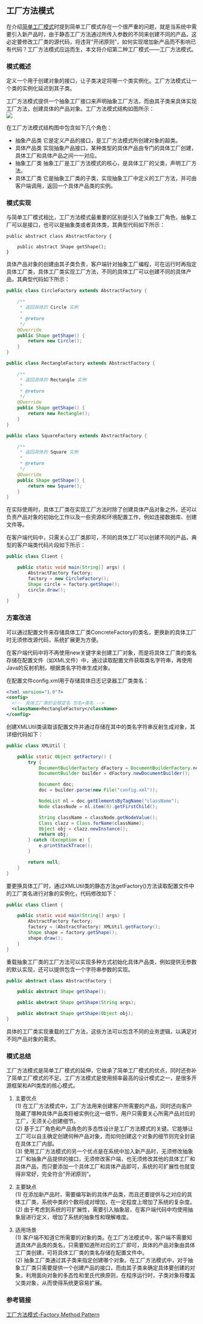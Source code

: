 ## 工厂方法模式

在介绍[简单工厂模式](https://blog.csdn.net/weixin_36759405/article/details/84329850)时提到简单工厂模式存在一个很严重的问题，就是当系统中需要引入新产品时，由于静态工厂方法通过所传入参数的不同来创建不同的产品，这必定要修改工厂类的源代码，将违背“开闭原则”，如何实现增加新产品而不影响已有代码？工厂方法模式应运而生，本文将介绍第二种工厂模式——工厂方法模式。

### 模式概述

定义一个用于创建对象的接口，让子类决定将哪一个类实例化。工厂方法模式让一个类的实例化延迟到其子类。

工厂方法模式提供一个抽象工厂接口来声明抽象工厂方法，而由其子类来具体实现工厂方法，创建具体的产品对象。工厂方法模式结构如图所示：<br/>
![](image/工厂方法模式结构图.png)

在工厂方法模式结构图中包含如下几个角色：
* 抽象产品类 它是定义产品的接口，是工厂方法模式所创建对象的超类。
* 具体产品类 实现抽象产品接口，某种类型的具体产品由专门的具体工厂创建，具体工厂和具体产品之间一一对应。
* 抽象工厂类 抽象工厂是工厂方法模式的核心，是具体工厂的父类，声明工厂方法。
* 具体工厂类 它是抽象工厂类的子类，实现抽象工厂中定义的工厂方法，并可由客户端调用，返回一个具体产品类的实例。

### 模式实现

与简单工厂模式相比，工厂方法模式最重要的区别是引入了抽象工厂角色，抽象工厂可以是接口，也可以是抽象类或者具体类，其典型代码如下所示：
```
public abstract class AbstractFactory {

    public abstract Shape getShape();
}
```

具体产品对象的创建由其子类负责，客户端针对抽象工厂编程，可在运行时再指定具体工厂类，具体工厂类实现工厂方法，不同的具体工厂可以创建不同的具体产品，其典型代码如下所示：
```java
public class CircleFactory extends AbstractFactory {

    /**
     * 返回具体的 Circle 实例
     *
     * @return
     */
    @Override
    public Shape getShape() {
        return new Circle();
    }
}
```

```java
public class RectangleFactory extends AbstractFactory {

    /**
     * 返回具体的 Rectangle 实例
     *
     * @return
     */
    @Override
    public Shape getShape() {
        return new Rectangle();
    }
}
```

```java
public class SquareFactory extends AbstractFactory {

    /**
     * 返回具体的 Square 实例
     *
     * @return
     */
    @Override
    public Shape getShape() {
        return new Square();
    }
}
```

在实际使用时，具体工厂类在实现工厂方法时除了创建具体产品对象之外，还可以负责产品对象的初始化工作以及一些资源和环境配置工作，例如连接数据库、创建文件等。

在客户端代码中，只需关心工厂类即可，不同的具体工厂可以创建不同的产品，典型的客户端类代码片段如下所示：
```java
public class Client {

    public static void main(String[] args) {
        AbstractFactory factory;
        factory = new CircleFactory();
        Shape circle = factory.getShape();
        circle.draw();
    }
}
```

### 方案改进

可以通过配置文件来存储具体工厂类ConcreteFactory的类名，更换新的具体工厂时无须修改源代码，系统扩展更为方便。

在客户端代码中将不再使用new关键字来创建工厂对象，而是将具体工厂类的类名存储在配置文件（如XML文件）中，通过读取配置文件获取类名字符串，再使用Java的反射机制，根据类名字符串生成对象。

在配置文件config.xml用于存储具体日志记录器工厂类类名：
```xml
<?xml version="1.0"?>
<config>
  <!-- 具体工厂类的全限定名 包名+类名 -->
  <className>RectangleFactory</className>
</config>
```

创建XMLUtil类读取该配置文件并通过存储在其中的类名字符串反射生成对象，其详细代码如下：
```java
public class XMLUtil {

    public static Object getFactory() {
        try {
            DocumentBuilderFactory dFactory = DocumentBuilderFactory.newInstance();
            DocumentBuilder builder = dFactory.newDocumentBuilder();

            Document doc;
            doc = builder.parse(new File("config.xml"));

            NodeList nl = doc.getElementsByTagName("className");
            Node classNode = nl.item(0).getFirstChild();

            String className = classNode.getNodeValue();
            Class clazz = Class.forName(className);
            Object obj = clazz.newInstance();
            return obj;
        } catch (Exception e) {
            e.printStackTrace();
        }

        return null;
    }
}
```

要更换具体工厂时，通过XMLUtil类的静态方法getFactory()方法读取配置文件中的工厂类名进行对象的实例化，代码修改如下：

```java
public class Client {

    public static void main(String[] args) {
        AbstractFactory factory;
        factory = (AbstractFactory) XMLUtil.getFactory();
        Shape shape = factory.getShape();
        shape.draw();
    }
}
```

重载抽象工厂类的工厂方法可以实现多种方式初始化具体产品类，例如提供无参数的默认实现，还可以提供包含一个字符串参数的实现。

```java
public abstract class AbstractFactory {

    public abstract Shape getShape();

    public abstract Shape getShape(String args);

    public abstract Shape getShape(Object obj);
}
```

具体的工厂类实现重载的工厂方法，这些方法可以包含不同的业务逻辑，以满足对不同产品对象的需求。

### 模式总结

工厂方法模式是简单工厂模式的延伸，它继承了简单工厂模式的优点，同时还弥补了简单工厂模式的不足。工厂方法模式是使用频率最高的设计模式之一，是很多开源框架和API类库的核心模式。

1. 主要优点<br/>
(1) 在工厂方法模式中，工厂方法用来创建客户所需要的产品，同时还向客户隐藏了哪种具体产品类将被实例化这一细节，用户只需要关心所需产品对应的工厂，无须关心创建细节。<br/>
(2) 基于工厂角色和产品角色的多态性设计是工厂方法模式的关键。它能够让工厂可以自主确定创建何种产品对象，而如何创建这个对象的细节则完全封装在具体工厂内部。<br/>
(3) 使用工厂方法模式的另一个优点是在系统中加入新产品时，无须修改抽象工厂和抽象产品提供的接口，无须修改客户端，也无须修改其他的具体工厂和具体产品，而只要添加一个具体工厂和具体产品即可，系统的可扩展性也就变得非常好，完全符合“开闭原则”。

2. 主要缺点<br/>
(1) 在添加新产品时，需要编写新的具体产品类，而且还要提供与之对应的具体工厂类，系统中类的个数将成对增加，在一定程度上增加了系统的复杂度。<br/>
(2) 由于考虑到系统的可扩展性，需要引入抽象层，在客户端代码中均使用抽象层进行定义，增加了系统的抽象性和理解难度。

3. 适用场景<br/>
(1) 客户端不知道它所需要的对象的类。在工厂方法模式中，客户端不需要知道具体产品类的类名，只需要知道所对应的工厂即可，具体的产品对象由具体工厂类创建，可将具体工厂类的类名存储在配置文件中。<br/>
(2) 抽象工厂类通过其子类来指定创建哪个对象。在工厂方法模式中，对于抽象工厂类只需要提供一个创建产品的接口，而由其子类来确定具体要创建的对象，利用面向对象的多态性和里氏代换原则，在程序运行时，子类对象将覆盖父类对象，从而使得系统更容易扩展。

### 参考链接
[工厂方法模式-Factory Method Pattern](https://gof.quanke.name/%E5%B7%A5%E5%8E%82%E6%96%B9%E6%B3%95%E6%A8%A1%E5%BC%8F-Factory%20Method%20Pattern.html)
